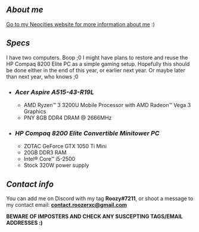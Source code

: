 ## *About me*
[Go to my Neocities website for more information about me](https://roozerxc.neocities.org) :)

## *Specs*
I have two computers. Boop ;0 I might have plans to restore and reuse the HP Compaq 8200 Elite PC as a simple gaming setup. Hopefully this should be done either in the end of this year, or earlier next year. Or maybe later than next year, who knows ;0

- ### *Acer Aspire A515-43-R19L*
  - AMD Ryzen™ 3 3200U Mobile Processor with AMD Radeon™ Vega 3 Graphics
  - PNY 8GB DDR4 DRAM @ 2666MHz
- ### *HP Compaq 8200 Elite Convertible Minitower PC*
  - ZOTAC GeForce GTX 1050 Ti Mini
  - 20GB DDR3 RAM
  - Intel® Core™ i5-2500
  - Stock 320W power supply

## *Contact info*
You can add me on Discord with my tag **Roozy#7211**, or shoot a message to my contact email: **contact.roozerxc@gmail.com**

**BEWARE OF IMPOSTERS AND CHECK ANY SUSCEPTING TAGS/EMAIL ADDRESSES :)**
